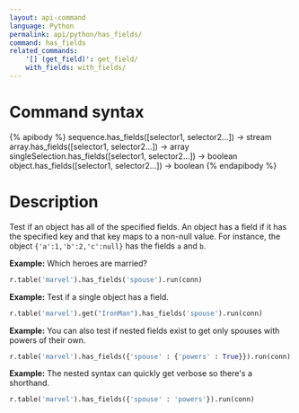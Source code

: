 ```yaml
---
layout: api-command 
language: Python
permalink: api/python/has_fields/
command: has_fields
related_commands:
    '[] (get_field)': get_field/
    with_fields: with_fields/
---
```


# Command syntax #

{% apibody %}
sequence.has_fields([selector1, selector2...]) &rarr; stream
array.has_fields([selector1, selector2...]) &rarr; array
singleSelection.has_fields([selector1, selector2...]) &rarr; boolean
object.has_fields([selector1, selector2...]) &rarr; boolean
{% endapibody %}

# Description #

Test if an object has all of the specified fields. An object has a field if it has the
specified key and that key maps to a non-null value. For instance, the object
`{'a':1,'b':2,'c':null}` has the fields `a` and `b`.

__Example:__ Which heroes are married?

```py
r.table('marvel').has_fields('spouse').run(conn)
```


__Example:__ Test if a single object has a field.

```py
r.table('marvel').get("IronMan").has_fields('spouse').run(conn)
```


__Example:__ You can also test if nested fields exist to get only spouses with powers of their own.

```py
r.table('marvel').has_fields({'spouse' : {'powers' : True}}).run(conn)
```


__Example:__ The nested syntax can quickly get verbose so there's a shorthand.

```py
r.table('marvel').has_fields({'spouse' : 'powers'}).run(conn)
```

